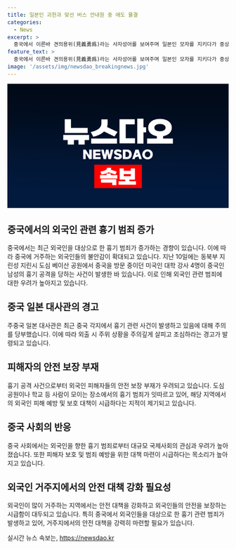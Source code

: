 ```yaml
---
title: 일본인 괴한과 맞선 버스 안내원 중 애도 물결
categories:
  - News
excerpt: >
  중국에서 이른바 견의용위(見義勇爲)라는 사자성어를 보여주며 일본인 모자를 지키다가 중상을 입은 중국 여성 스쿨버스 안내원 후유핑의 사망 소식이 전해졌다. 일본인 모자를 덮친 중국인 남성은 후씨의 용기로 제압됐으나 후유핑은 중상을 입고 곧바로 병원으로 옮겨졌고 결국 세상을 떴다. 중국 누리꾼들은 후유핑의 용감한 행동을 치하하며 애통함을 표현하고 있다. 중국에서 최근 외국인을 향한 흉기 범죄가 증가하며 외국인들의 불안감이 높아지는 가운데, 관심이 집중되고 있다.
feature_text: >
  중국에서 이른바 견의용위(見義勇爲)라는 사자성어를 보여주며 일본인 모자를 지키다가 중상을 입은 중국 여성 스쿨버스 안내원 후유핑의 사망 소식이 전해졌다. 일본인 모자를 덮친 중국인 남성은 후씨의 용기로 제압됐으나 후유핑은 중상을 입고 곧바로 병원으로 옮겨졌고 결국 세상을 떴다. 중국 누리꾼들은 후유핑의 용감한 행동을 치하하며 애통함을 표현하고 있다. 중국에서 최근 외국인을 향한 흉기 범죄가 증가하며 외국인들의 불안감이 높아지는 가운데, 관심이 집중되고 있다.
image: '/assets/img/newsdao_breakingnews.jpg'
---
```


<p><img src="/assets/img/newsdao_breakingnews.jpg" alt="pcversion 속보" /></p>

<h2 data-ke-size="size26">중국에서의 외국인 관련 흉기 범죄 증가</h2>

<p data-ke-size="size16">중국에서는 최근 외국인을 대상으로 한 흉기 범죄가 증가하는 경향이 있습니다. 이에 따라 중국에 거주하는 외국인들의 불안감이 확대되고 있습니다. 지난 10일에는 동북부 지린성 지린시 도심 베이산 공원에서 중국을 방문 중이던 미국인 대학 강사 4명이 중국인 남성의 흉기 공격을 당하는 사건이 발생한 바 있습니다. 이로 인해 외국인 관련 범죄에 대한 우려가 높아지고 있습니다.</p>

<h2 data-ke-size="size26">중국 일본 대사관의 경고</h2>

<p data-ke-size="size16">주중국 일본 대사관은 최근 중국 각지에서 흉기 관련 사건이 발생하고 있음에 대해 주의를 당부했습니다. 이에 따라 외출 시 주위 상황을 주의깊게 살피고 조심하라는 경고가 발령되고 있습니다.</p>

<h2 data-ke-size="size26">피해자의 안전 보장 부재</h2>

<p data-ke-size="size16">흉기 공격 사건으로부터 외국인 피해자들의 안전 보장 부재가 우려되고 있습니다. 도심 공원이나 학교 등 사람이 모이는 장소에서의 흉기 범죄가 잇따르고 있어, 해당 지역에서의 외국인 피해 예방 및 보호 대책이 시급하다는 지적이 제기되고 있습니다.</p>

<h2 data-ke-size="size26">중국 사회의 반응</h2>

<p data-ke-size="size16">중국 사회에서는 외국인을 향한 흉기 범죄로부터 대규모 국제사회의 관심과 우려가 높아졌습니다. 또한 피해자 보호 및 범죄 예방을 위한 대책 마련이 시급하다는 목소리가 높아지고 있습니다.</p>

<h2 data-ke-size="size26">외국인 거주지에서의 안전 대책 강화 필요성</h2>

<p data-ke-size="size16">외국인이 많이 거주하는 지역에서는 안전 대책을 강화하고 외국인들의 안전을 보장하는 시급함이 대두되고 있습니다. 특히 중국에서 외국인들을 대상으로 한 흉기 관련 범죄가 발생하고 있어, 거주지에서의 안전 대책을 강력히 마련할 필요가 있습니다.</p>
실시간 뉴스 속보는, <a href="https://newsdao.kr" rel="dofollow">https://newsdao.kr</a>


